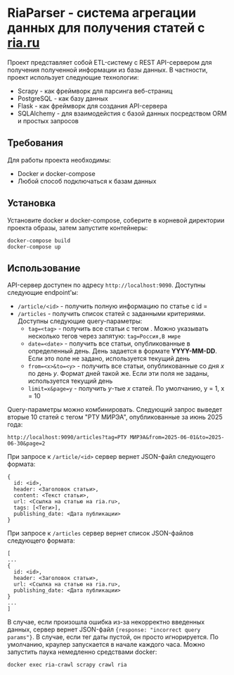 # RiaParser - система агрегации данных для получения статей с [ria.ru](https://ria.ru/)
Проект представляет собой ETL-систему с REST API-сервером для получения полученной информации из базы данных. В частности, проект использует следующие технологии:
- Scrapy - как фреймворк для парсинга веб-страниц
- PostgreSQL - как базу данных
- Flask - как фреймворк для создания API-сервера
- SQLAlchemy - для взаимодейстия с базой данных посредством ORM и простых запросов
## Требования
Для работы проекта необходимы:
- Docker и docker-compose
- Любой способ подключаться к базам данных
## Установка
Установите docker и docker-compose, соберите в корневой директории проекта образы, затем запустите контейнеры:
```
docker-compose build
docker-compose up
```
## Использование
API-сервер доступен по адресу ```http://localhost:9090```. Доступны следующие endpoint'ы:
- ```/article/<id>``` - получить полную информацию по статье с id = *<id>*
- ```/articles``` - получить список статей с заданными критериями. Доступны следующие query-параметры:
  - ```tag=<tag>``` - получить все статьи с тегом *<tag>*. Можно указывать несколько тегов через запятую: ```tag=Россия,В мире```
  - ```date=<date>``` - получить все статьи, опубликованные в определенный день. День задается в формате **YYYY-MM-DD**. Если это поле не задано, используется текущий день
  - ```from=<x>&to=<y>``` - получить все статьи, опубликованные со дня *x* по день *y*. Формат дней такой же. Если эти поля не заданы, используется текущий день
  - ```limit=x&page=y``` - получить *y*-тые *x* статей. По умолчанию, y = 1, x = 10

Query-параметры можно комбинировать. Следующий запрос выведет вторые 10 статей с тегом "РТУ МИРЭА", опубликованные за июнь 2025 года:
```
http://localhost:9090/articles?tag=РТУ МИРЭА&from=2025-06-01&to=2025-06-30&page=2
```
При запросе к ```/article/<id>``` сервер вернет JSON-файл следующего формата:
```
{
  id: <id>,
  header: <Заголовок статьи>,
  content: <Текст статьи>,
  url: <Ссылка на статью на ria.ru>,
  tags: [<Теги>],
  publishing_date: <Дата публикации>
}
```
При запросе к ```/articles``` сервер вернет список JSON-файлов следующего формата:
```
[
...
{
  id: <id>,
  header: <Заголовок статьи>,
  url: <Ссылка на статью на ria.ru>,
  publishing_date: <Дата публикации>
}
...
]
```
В случае, если произошла ошибка из-за некорректно введенных данных, сервер вернет JSON-файл ```{response: "incorrect query params"}```. В случае, если тег даты пустой, он просто игнорируется.
По умолчанию, краулер запускается в начале каждого часа. Можно запустить паука немедленно средствами docker:
```
docker exec ria-crawl scrapy crawl ria
```
